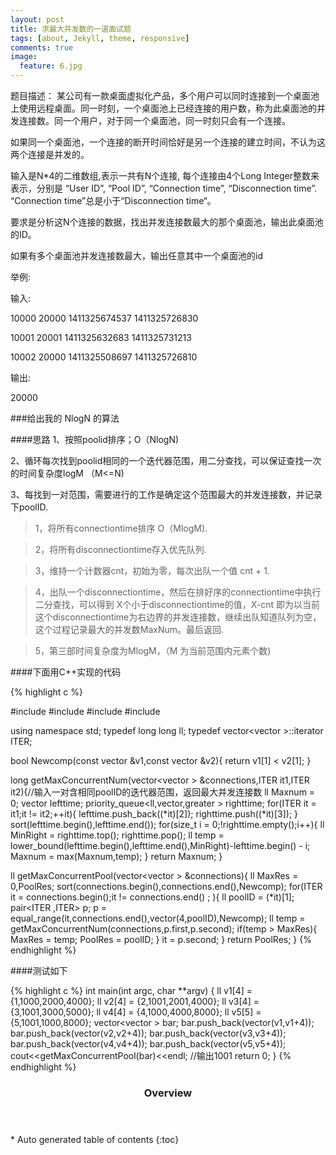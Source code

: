 ```yaml
---
layout: post
title: 求最大并发数的一道面试题
tags: [about, Jekyll, theme, responsive]
comments: true
image:
  feature: 6.jpg
---
```

题目描述： 某公司有一款桌面虚拟化产品，多个用户可以同时连接到一个桌面池上使用远程桌面。同一时刻，一个桌面池上已经连接的用户数，称为此桌面池的并发连接数。同一个用户，对于同一个桌面池，同一时刻只会有一个连接。

如果同一个桌面池，一个连接的断开时间恰好是另一个连接的建立时间，不认为这两个连接是并发的。

输入是N*4的二维数组,表示一共有N个连接, 每个连接由4个Long Integer整数来表示，分别是 “User ID”, “Pool ID”, “Connection time”, “Disconnection time”. “Connection time”总是小于“Disconnection time“。

要求是分析这N个连接的数据，找出并发连接数最大的那个桌面池，输出此桌面池的ID。

如果有多个桌面池并发连接数最大，输出任意其中一个桌面池的id 

举例:

输入:

10000 20000 1411325674537 1411325726830

10001 20001 1411325632683 1411325731213

10002 20000 1411325508697 1411325726810

输出:

20000


###给出我的 NlogN 的算法


####思路
1、按照poolid排序；O（NlogN)

2、循环每次找到poolid相同的一个迭代器范围，用二分查找，可以保证查找一次的时间复杂度logM （M<=N)

3、每找到一对范围，需要进行的工作是确定这个范围最大的并发连接数，并记录下poolID.

>    1，将所有connectiontime排序 O（MlogM).

>    2，将所有disconnectiontime存入优先队列.

>    3，维持一个计数器cnt，初始为零，每次出队一个值 cnt + 1.

>    4，出队一个disconnectiontime，然后在排好序的connectiontime中执行二分查找，可以得到 X个小于disconnectiontime的值，X-cnt 即为以当前这个disconnectiontime为右边界的并发连接数，继续出队知道队列为空，这个过程记录最大的并发数MaxNum。最后返回.

>    5，第三部时间复杂度为MlogM，（M 为当前范围内元素个数)

####下面用C++实现的代码

{% highlight c %}

#include <iostream>
#include <algorithm>
#include <vector>
#include <queue>

using namespace std;
typedef long long ll;
typedef vector<vector<ll> >::iterator ITER;

bool Newcomp(const vector<ll> &v1,const vector<ll> &v2){
	return v1[1] < v2[1];
}

long getMaxConcurrentNum(vector<vector<ll> > &connections,ITER it1,ITER it2){//输入一对含相同poolID的迭代器范围，返回最大并发连接数
	ll Maxnum = 0;
	vector<ll> lefttime;
	priority_queue<ll,vector<ll>,greater<ll> > righttime;
	for(ITER it = it1;it != it2;++it){
		lefttime.push_back((*it)[2]);
		righttime.push((*it)[3]);
	}
	sort(lefttime.begin(),lefttime.end());
	for(size_t i = 0;!righttime.empty();i++){
		ll MinRight = righttime.top();
		righttime.pop();
		ll temp = lower_bound(lefttime.begin(),lefttime.end(),MinRight)-lefttime.begin() - i;
		Maxnum = max(Maxnum,temp);
	}
	return Maxnum;
}

ll getMaxConcurrentPool(vector<vector<ll> > &connections){
	ll MaxRes = 0,PoolRes;
	sort(connections.begin(),connections.end(),Newcomp);
	for(ITER it = connections.begin();it != connections.end() ; ){
		ll poolID = (*it)[1];
		pair<ITER ,ITER>  p;
		p = equal_range(it,connections.end(),vector<ll>(4,poolID),Newcomp);
		ll temp = getMaxConcurrentNum(connections,p.first,p.second);
		if(temp > MaxRes){
			MaxRes = temp;
			PoolRes = poolID;
		}
		it = p.second;
	}
	return PoolRes;
}
{% endhighlight %}

####测试如下

{% highlight c %}
int main(int argc, char **argv)
{
	ll v1[4] = {1,1000,2000,4000};
	ll v2[4] = {2,1001,2001,4000};
	ll v3[4] = {3,1001,3000,5000};
	ll v4[4] = {4,1000,4000,8000};
	ll v5[5] = {5,1001,1000,8000};
	vector<vector<ll> > bar;
	bar.push_back(vector<ll>(v1,v1+4));
	bar.push_back(vector<ll>(v2,v2+4));
	bar.push_back(vector<ll>(v3,v3+4));
	bar.push_back(vector<ll>(v4,v4+4));
	bar.push_back(vector<ll>(v5,v5+4));
	cout<<getMaxConcurrentPool(bar)<<endl; //输出1001
	return 0;
}
{% endhighlight %}

<section id="table-of-contents" class="toc">
  <header>
    <h3>Overview</h3>
  </header>
<div id="drawer" markdown="1">
*  Auto generated table of contents
{:toc}
</div>
</section><!-- /#table-of-contents -->
